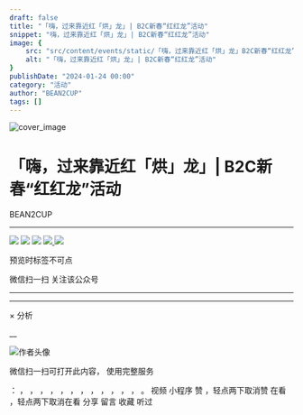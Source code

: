 ```yaml
---
draft: false
title: "「嗨，过来靠近红「烘」龙」| B2C新春“红红龙”活动"
snippet: "嗨，过来靠近红「烘」龙」| B2C新春“红红龙”活动"
image: {
    src: "src/content/events/static/「嗨，过来靠近红「烘」龙」B2C新春“红红龙”活动_01.jpeg",
    alt: "「嗨，过来靠近红「烘」龙」| B2C新春“红红龙”活动"
}
publishDate: "2024-01-24 00:00"
category: "活动"
author: "BEAN2CUP"
tags: []
---
```


![cover_image](./static/「嗨，过来靠近红「烘」龙」B2C新春“红红龙”活动_01.jpeg)

#  「嗨，过来靠近红「烘」龙」| B2C新春“红红龙”活动

BEAN2CUP  

__ _ _ _ _

![](./static/「嗨，过来靠近红「烘」龙」B2C新春“红红龙”活动_02.jpeg)
![](./static/「嗨，过来靠近红「烘」龙」B2C新春“红红龙”活动_03.jpeg)
![](./static/「嗨，过来靠近红「烘」龙」B2C新春“红红龙”活动_04.jpeg)
[
![](./static/「嗨，过来靠近红「烘」龙」B2C新春“红红龙”活动_05.jpeg)
]()
![](./static/「嗨，过来靠近红「烘」龙」B2C新春“红红龙”活动_06.jpeg)

预览时标签不可点

微信扫一扫
关注该公众号





****



****



×  分析

__

![作者头像](./static/「嗨，过来靠近红「烘」龙」B2C新春“红红龙”活动_07.png)

微信扫一扫可打开此内容，
使用完整服务

：  ，  ，  ，  ，  ，  ，  ，  ，  ，  ，  ，  ，  。  视频  小程序  赞  ，轻点两下取消赞  在看  ，轻点两下取消在看
分享  留言  收藏  听过

